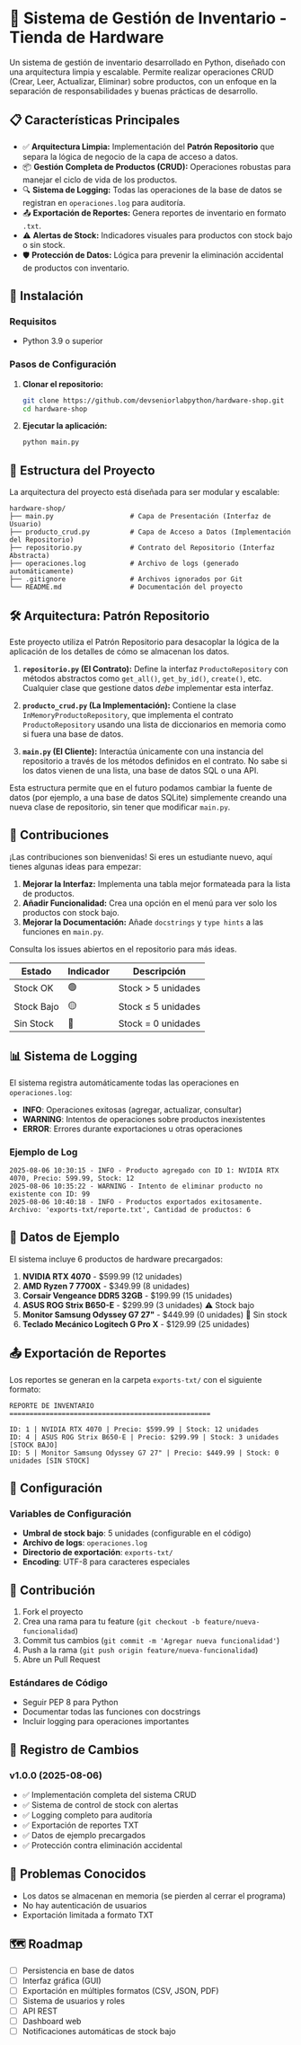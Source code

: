 # 🛒 Sistema de Gestión de Inventario - Tienda de Hardware

Un sistema de gestión de inventario desarrollado en Python, diseñado con una arquitectura limpia y escalable. Permite realizar operaciones CRUD (Crear, Leer, Actualizar, Eliminar) sobre productos, con un enfoque en la separación de responsabilidades y buenas prácticas de desarrollo.

## 📋 Características Principales

- ✅ **Arquitectura Limpia:** Implementación del **Patrón Repositorio** que separa la lógica de negocio de la capa de acceso a datos.
- 📦 **Gestión Completa de Productos (CRUD):** Operaciones robustas para manejar el ciclo de vida de los productos.
- 🔍 **Sistema de Logging:** Todas las operaciones de la base de datos se registran en `operaciones.log` para auditoría.
- 📤 **Exportación de Reportes:** Genera reportes de inventario en formato `.txt`.
- ⚠️ **Alertas de Stock:** Indicadores visuales para productos con stock bajo o sin stock.
- 🛡️ **Protección de Datos:** Lógica para prevenir la eliminación accidental de productos con inventario.

## 🚀 Instalación

### Requisitos
- Python 3.9 o superior

### Pasos de Configuración

1.  **Clonar el repositorio:**
    ```bash
    git clone https://github.com/devseniorlabpython/hardware-shop.git
    cd hardware-shop
    ```

2.  **Ejecutar la aplicación:**
    ```bash
    python main.py
    ```

## 📁 Estructura del Proyecto

La arquitectura del proyecto está diseñada para ser modular y escalable:

```
hardware-shop/
├── main.py                   # Capa de Presentación (Interfaz de Usuario)
├── producto_crud.py          # Capa de Acceso a Datos (Implementación del Repositorio)
├── repositorio.py            # Contrato del Repositorio (Interfaz Abstracta)
├── operaciones.log           # Archivo de logs (generado automáticamente)
├── .gitignore                # Archivos ignorados por Git
└── README.md                 # Documentación del proyecto
```

## 🛠️ Arquitectura: Patrón Repositorio

Este proyecto utiliza el Patrón Repositorio para desacoplar la lógica de la aplicación de los detalles de cómo se almacenan los datos.

1.  **`repositorio.py` (El Contrato):**
    Define la interfaz `ProductoRepository` con métodos abstractos como `get_all()`, `get_by_id()`, `create()`, etc. Cualquier clase que gestione datos *debe* implementar esta interfaz.

2.  **`producto_crud.py` (La Implementación):**
    Contiene la clase `InMemoryProductoRepository`, que implementa el contrato `ProductoRepository` usando una lista de diccionarios en memoria como si fuera una base de datos.

3.  **`main.py` (El Cliente):**
    Interactúa únicamente con una instancia del repositorio a través de los métodos definidos en el contrato. No sabe si los datos vienen de una lista, una base de datos SQL o una API.

Esta estructura permite que en el futuro podamos cambiar la fuente de datos (por ejemplo, a una base de datos SQLite) simplemente creando una nueva clase de repositorio, sin tener que modificar `main.py`.

## 🤝 Contribuciones

¡Las contribuciones son bienvenidas! Si eres un estudiante nuevo, aquí tienes algunas ideas para empezar:

1.  **Mejorar la Interfaz:** Implementa una tabla mejor formateada para la lista de productos.
2.  **Añadir Funcionalidad:** Crea una opción en el menú para ver solo los productos con stock bajo.
3.  **Mejorar la Documentación:** Añade `docstrings` y `type hints` a las funciones en `main.py`.

Consulta los issues abiertos en el repositorio para más ideas.

| Estado | Indicador | Descripción |
|--------|-----------|-------------|
| Stock OK | 🟢 | Stock > 5 unidades |
| Stock Bajo | 🟡 | Stock ≤ 5 unidades |
| Sin Stock | 🔴 | Stock = 0 unidades |

## 📊 Sistema de Logging

El sistema registra automáticamente todas las operaciones en `operaciones.log`:

- **INFO**: Operaciones exitosas (agregar, actualizar, consultar)
- **WARNING**: Intentos de operaciones sobre productos inexistentes
- **ERROR**: Errores durante exportaciones u otras operaciones

### Ejemplo de Log
```
2025-08-06 10:30:15 - INFO - Producto agregado con ID 1: NVIDIA RTX 4070, Precio: 599.99, Stock: 12
2025-08-06 10:35:22 - WARNING - Intento de eliminar producto no existente con ID: 99
2025-08-06 10:40:18 - INFO - Productos exportados exitosamente. Archivo: 'exports-txt/reporte.txt', Cantidad de productos: 6
```

## 🎯 Datos de Ejemplo

El sistema incluye 6 productos de hardware precargados:

1. **NVIDIA RTX 4070** - $599.99 (12 unidades)
2. **AMD Ryzen 7 7700X** - $349.99 (8 unidades)
3. **Corsair Vengeance DDR5 32GB** - $199.99 (15 unidades)
4. **ASUS ROG Strix B650-E** - $299.99 (3 unidades) ⚠️ Stock bajo
5. **Monitor Samsung Odyssey G7 27"** - $449.99 (0 unidades) 🔴 Sin stock
6. **Teclado Mecánico Logitech G Pro X** - $129.99 (25 unidades)

## 📤 Exportación de Reportes

Los reportes se generan en la carpeta `exports-txt/` con el siguiente formato:

```
REPORTE DE INVENTARIO
==================================================

ID: 1 | NVIDIA RTX 4070 | Precio: $599.99 | Stock: 12 unidades
ID: 4 | ASUS ROG Strix B650-E | Precio: $299.99 | Stock: 3 unidades [STOCK BAJO]
ID: 5 | Monitor Samsung Odyssey G7 27" | Precio: $449.99 | Stock: 0 unidades [SIN STOCK]
```

## 🔧 Configuración

### Variables de Configuración

- **Umbral de stock bajo**: 5 unidades (configurable en el código)
- **Archivo de logs**: `operaciones.log`
- **Directorio de exportación**: `exports-txt/`
- **Encoding**: UTF-8 para caracteres especiales

## 🤝 Contribución

1. Fork el proyecto
2. Crea una rama para tu feature (`git checkout -b feature/nueva-funcionalidad`)
3. Commit tus cambios (`git commit -m 'Agregar nueva funcionalidad'`)
4. Push a la rama (`git push origin feature/nueva-funcionalidad`)
5. Abre un Pull Request

### Estándares de Código

- Seguir PEP 8 para Python
- Documentar todas las funciones con docstrings
- Incluir logging para operaciones importantes

## 📝 Registro de Cambios

### v1.0.0 (2025-08-06)
- ✅ Implementación completa del sistema CRUD
- ✅ Sistema de control de stock con alertas
- ✅ Logging completo para auditoría
- ✅ Exportación de reportes TXT
- ✅ Datos de ejemplo precargados
- ✅ Protección contra eliminación accidental

## 🐛 Problemas Conocidos

- Los datos se almacenan en memoria (se pierden al cerrar el programa)
- No hay autenticación de usuarios
- Exportación limitada a formato TXT

## 🗺️ Roadmap

- [ ] Persistencia en base de datos
- [ ] Interfaz gráfica (GUI)
- [ ] Exportación en múltiples formatos (CSV, JSON, PDF)
- [ ] Sistema de usuarios y roles
- [ ] API REST
- [ ] Dashboard web
- [ ] Notificaciones automáticas de stock bajo
